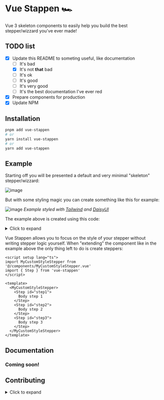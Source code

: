 # Vue Stappen 🏎️

Vue 3 skeleton components to easily help you build the best stepper/wizzard you've ever made!

## TODO list

- [x] Update this README to someting useful, like documentation
    - [ ] It's bad
    - [x] It's not **that** bad
    - [ ] It's ok
    - [ ] It's good
    - [ ] It's very good
    - [ ] It's the best documentation I've ever red
- [x] Prepare components for production
- [x] Update NPM

## Installation

```bash
pnpm add vue-stappen
# or
yarn install vue-stappen
# or
yarn add vue-stappen
```

## Example

Starting off you will be presented a default and very minimal "skeleton" stepper/wizzard:

![image](https://github.com/timyourivh/vue-stappen/assets/60601502/ce275c48-fc4b-40b4-9d15-bfeb2d8c01b1)

But with some styling magic you can create something like this for example:

![image](https://github.com/timyourivh/vue-stappen/assets/60601502/cbb8b74f-fde8-43ef-bcc7-bc8e3b4e080a)
*Example styled with [Tailwind](https://tailwindcss.com/) and [DaisyUI](https://daisyui.com/)*

The example above is created using this code:

<details>
    <summary>Click to expand</summary>

```vue
<script setup lang="ts">
import { Stepper } from 'vue-stappen'
</script>

<template>
  <Stepper header-class="steps" step-class="border p-3 rounded-lg my-4 border-gray-200 dark:border-gray-700" v-bind="$props">
    <template #header-item="{ visited, step, active, processing, visit }">
      <li
        class="step" 
        :class="{
          'step-primary': visited,
          'step-secondary': visited && processing || step.processing,
          'step-accent font-bold text-black dark:text-white': active && !step.processing,
          'step-secondary font-bold text-black dark:text-white': active && step.processing,
        }"
        @click="visit()">
        {{ step.id }}
      </li>
    </template>

    <slot />

    <template #navigation="{ next, previous, previousStep, nextStep }">
      <div class="flex">
        <button v-if="previousStep" class="btn btn-neutral" @click="previous">Previous</button>
        <div class="w-full"></div>
        <button class="btn" :class="{ 'btn-neutral': nextStep, 'btn-primary': !nextStep }" @click="next">
          {{ nextStep ? 'Next' : 'Finish' }}
        </button>
      </div>
    </template>
  </Stepper>
</template>
```
</details>

Vue Stappen allows you to focus on the style of your stepper without writing stepper logic yourself. When "extending" the component like in the example above the only thing left to do is create steppers:

```vue
<script setup lang="ts">
import MyCustomStyleStepper from '@/components/MyCustomStyleStepper.vue'
import { Step } from 'vue-stappen'
</script>

<template>
  <MyCustomStyleStepper>
    <Step id="step1">
      Body step 1
    </Step>
    <Step id="step2">
      Body step 2
    </Step>
    <Step id="step3">
      Body step 3
    </Step>
  </MyCustomStyleStepper>
</template>
``` 

## Documentation

### Coming soon!

## Contributing

<details>
  <summary>Click to expand</summary>

---

## Recommended IDE Setup

[VSCode](https://code.visualstudio.com/) + [Volar](https://marketplace.visualstudio.com/items?itemName=Vue.volar) (and disable Vetur) + [TypeScript Vue Plugin (Volar)](https://marketplace.visualstudio.com/items?itemName=Vue.vscode-typescript-vue-plugin).

## Type Support for `.vue` Imports in TS

TypeScript cannot handle type information for `.vue` imports by default, so we replace the `tsc` CLI with `vue-tsc` for type checking. In editors, we need [TypeScript Vue Plugin (Volar)](https://marketplace.visualstudio.com/items?itemName=Vue.vscode-typescript-vue-plugin) to make the TypeScript language service aware of `.vue` types.

If the standalone TypeScript plugin doesn't feel fast enough to you, Volar has also implemented a [Take Over Mode](https://github.com/johnsoncodehk/volar/discussions/471#discussioncomment-1361669) that is more performant. You can enable it by the following steps:

1. Disable the built-in TypeScript Extension
    1) Run `Extensions: Show Built-in Extensions` from VSCode's command palette
    2) Find `TypeScript and JavaScript Language Features`, right click and select `Disable (Workspace)`
2. Reload the VSCode window by running `Developer: Reload Window` from the command palette.

## Customize configuration

See [Vite Configuration Reference](https://vitejs.dev/config/).

## Project Setup

```sh
pnpm install
```

### Compile and Hot-Reload for Development

```sh
pnpm dev
```

### Type-Check, Compile and Minify for Production

```sh
pnpm build
```

### Run Unit Tests with [Vitest](https://vitest.dev/)

```sh
pnpm test:unit
```

### Lint with [ESLint](https://eslint.org/)

```sh
pnpm lint
```
</details>
